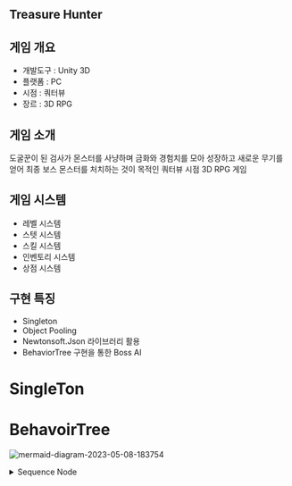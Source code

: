 ## Treasure Hunter


## 게임 개요

* 개발도구 : Unity 3D
* 플랫폼 : PC
* 시점 : 쿼터뷰
* 장르 : 3D RPG

## 게임 소개
도굴꾼이 된 검사가 몬스터를 사냥하며 금화와 경험치를 모아 성장하고 새로운 무기를 얻어 최종 보스 몬스터를 처치하는 것이 목적인 쿼터뷰 시점 3D RPG 게임

## 게임 시스템
* 레벨 시스템
* 스텟 시스템
* 스킬 시스템
* 인벤토리 시스템
* 상점 시스템

## 구현 특징
* Singleton
* Object Pooling
* Newtonsoft.Json 라이브러리 활용
* BehaviorTree 구현을 통한 Boss AI



# SingleTon

# BehavoirTree
![mermaid-diagram-2023-05-08-183754](https://github.com/cowkjw/Graduation/assets/83215829/13cbb036-3474-477a-9540-da655a2f122b)

<details>
<summary>Sequence Node</summary>
<div markdown="1">
```C#
public class Sequence : INode
{
    List<INode> children = new List<INode>();

    public void AddChild(INode child)
    {
        children.Add(child);
    }

    public bool Execute()
    {
        foreach (INode child in children)
        {
            if (!child.Execute())
            {
                return false;
            }
        }
        return true;
    }
}
````
</div>
</details>

# Object Pooling

